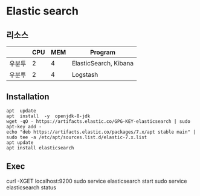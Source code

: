 # Elastic search

## 리소스

||CPU|MEM|Program|
|---|---|---|---|
|우분투|2|4|ElasticSearch, Kibana|
|우분투|2|4|Logstash|


## Installation



    apt  update
    apt  install  -y  openjdk-8-jdk
    wget -qO - https://artifacts.elastic.co/GPG-KEY-elasticsearch | sudo apt-key add -
    echo "deb https://artifacts.elastic.co/packages/7.x/apt stable main" | sudo tee -a /etc/apt/sources.list.d/elastic-7.x.list
    apt update
    apt install elasticsearch
    


## Exec



   curl -XGET localhost:9200
   sudo service elasticsearch start
   sudo service elasticsearch status
   

